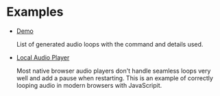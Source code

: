 # Examples

- [Demo](https://phdapps.github.io/audio-loop-gen/examples/demo/)

    List of generated audio loops with the command and details used.

- [Local Audio Player](https://phdapps.github.io/audio-loop-gen/examples/local-player/)
  
    Most native browser audio players don't handle seamless loops very well and add a pause when restarting. This is an example of correctly looping audio in modern browsers with JavaScripit.
